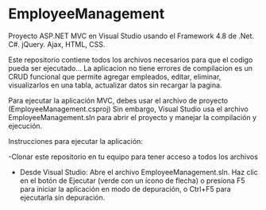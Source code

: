 # EmployeeManagement
Proyecto ASP.NET MVC en Visual Studio usando el Framework 4.8 de .Net. C#. jQuery. Ajax, HTML, CSS. 

Este repositorio contiene todos los archivos necesarios para que el codigo  pueda ser ejecutado... 
La aplicacion no tiene errores de compilacion es un CRUD funcional que permite agregar empleados, editar, eliminar, visualizarlos en una tabla, actualizar datos sin recargar la pagina.

Para ejecutar la aplicación MVC, debes usar el archivo de proyecto (EmployeeManagement.csproj) 
Sin embargo, Visual Studio usa el archivo EmployeeManagement.sln para abrir el proyecto y manejar la compilación y ejecución.



Instrucciones para ejecutar la aplicación:

-Clonar este repositorio en tu equipo para tener acceso a todos los archivos
- Desde Visual Studio:
Abre el archivo EmployeeManagement.sln.
Haz clic en el botón de Ejecutar (verde con un ícono de flecha) o presiona F5 para iniciar la aplicación en modo de depuración, o Ctrl+F5 para ejecutarla sin depuración.


